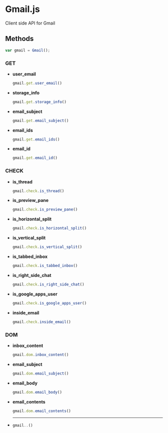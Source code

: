 Gmail.js
========

Client side API for Gmail


## Methods

```js
var gmail = Gmail();
```

### GET


- **user_email**

    ```js
    gmail.get.user_email()
    ```

- **storage_info**

    ```js
    gmail.get.storage_info()
    ```

- **email_subject**

    ```js
    gmail.get.email_subject()
    ```

- **email_ids**

    ```js
    gmail.get.email_ids()
    ```

- **email_id**

    ```js
    gmail.get.email_id()
    ```



### CHECK


- **is_thread**

    ```js
    gmail.check.is_thread()
    ```

- **is_preview_pane**

    ```js
    gmail.check.is_preview_pane()
    ```

- **is_horizontal_split**

    ```js
    gmail.check.is_horizontal_split()
    ```

- **is_vertical_split**

    ```js
    gmail.check.is_vertical_split()
    ```

- **is_tabbed_inbox**

    ```js
    gmail.check.is_tabbed_inbox()
    ```

- **is_right_side_chat**

    ```js
    gmail.check.is_right_side_chat()
    ```

- **is_google_apps_user**

    ```js
    gmail.check.is_google_apps_user()
    ```

- **inside_email**

    ```js
    gmail.check.inside_email()
    ```



### DOM


- **inbox_content**

    ```js
    gmail.dom.inbox_content()
    ```

- **email_subject**

    ```js
    gmail.dom.email_subject()
    ```

- **email_body**

    ```js
    gmail.dom.email_body()
    ```

- **email_contents**

    ```js
    gmail.dom.email_contents()
    ```

- ****

    ```js
    gmail..()
    ```
